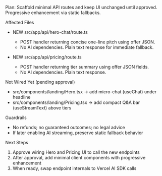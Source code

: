 Plan: Scaffold minimal API routes and keep UI unchanged until approved. Progressive enhancement via static fallbacks.

Affected Files

- NEW src/app/api/hero-chat/route.ts
  - POST handler returning concise one-line pitch using offer JSON.
  - No AI dependencies. Plain text response for immediate fallback.

- NEW src/app/api/pricing/route.ts
  - POST handler returning tier summary using offer JSON fields.
  - No AI dependencies. Plain text response.

Not Wired Yet (pending approval)

- src/components/landing/Hero.tsx → add micro-chat (useChat) under headline
- src/components/landing/Pricing.tsx → add compact Q&A bar (useStreamText) above tiers

Guardrails

- No refunds; no guaranteed outcomes; no legal advice
- If later enabling AI streaming, preserve static fallback behavior

Next Steps

1) Approve wiring Hero and Pricing UI to call the new endpoints
2) After approval, add minimal client components with progressive enhancement
3) When ready, swap endpoint internals to Vercel AI SDK calls


